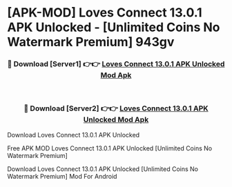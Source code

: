 # [APK-MOD] Loves Connect 13.0.1 APK Unlocked - [Unlimited Coins No Watermark Premium] 943gv



<div align="center">
<h3>🔴 Download [Server1] 👉👉 <a href="https://momento.my/?title=Loves_Connect_13.0.1_APK_Unlocked">Loves Connect 13.0.1 APK Unlocked Mod Apk</a></h3><br>

<h3>🔴 Download [Server2] 👉👉 <a href="https://momento.my/?title=Loves_Connect_13.0.1_APK_Unlocked">Loves Connect 13.0.1 APK Unlocked Mod Apk</a></h3>
</div>



Download Loves Connect 13.0.1 APK Unlocked 

Free APK MOD Loves Connect 13.0.1 APK Unlocked [Unlimited Coins No Watermark Premium]

Download Loves Connect 13.0.1 APK Unlocked [Unlimited Coins No Watermark Premium] Mod For Android
